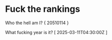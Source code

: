 # Fuck the rankings

Who the hell am I?
{ 20510114 }

What fucking year is it?
[ 2025-03-11T04:30:00Z ]
